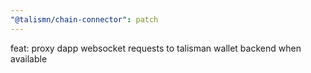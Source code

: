 ```yaml
---
"@talismn/chain-connector": patch
---
```


feat: proxy dapp websocket requests to talisman wallet backend when available
